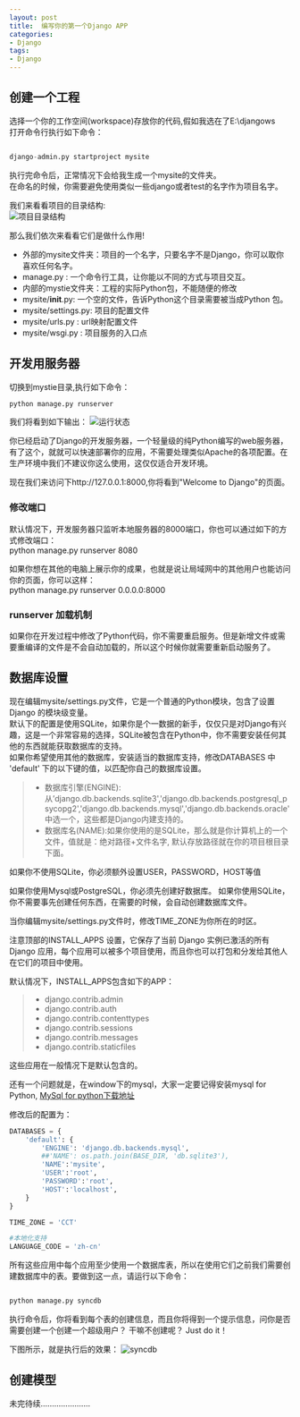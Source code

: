```yaml
---
layout: post
title:  编写你的第一个Django APP
categories:
- Django
tags:
- Django
---
```


## 创建一个工程

选择一个你的工作空间(workspace)存放你的代码,假如我选在了E:\djangows   
打开命令行执行如下命令：

```python

django-admin.py startproject mysite
```

执行完命令后，正常情况下会给我生成一个mysite的文件夹。  
在命名的时候，你需要避免使用类似一些django或者test的名字作为项目名字。  

我们来看看项目的目录结构:  
![项目目录结构](http://wentaotang.github.io/images/structs.png)

那么我们依次来看看它们是做什么作用!

- 外部的mysite文件夹：项目的一个名字，只要名字不是Django，你可以取你喜欢任何名字。
- manage.py : 一个命令行工具，让你能以不同的方式与项目交互。
- 内部的mystie文件夹：工程的实际Python包，不能随便的修改
- mysite/__init__.py: 一个空的文件，告诉Python这个目录需要被当成Python 包。
- mysite/settings.py: 项目的配置文件
- mysite/urls.py : url映射配置文件
- mysite/wsgi.py : 项目服务的入口点

## 开发用服务器

切换到mystie目录,执行如下命令：

```python
python manage.py runserver
```

我们将看到如下输出：
![运行状态](http://wentaotang.github.io/images/runserver.png)

你已经启动了Django的开发服务器，一个轻量级的纯Python编写的web服务器，有了这个，就就可以快速部署你的应用，不需要处理类似Apache的各项配置。在生产环境中我们不建议你这么使用，这仅仅适合开发环境。

现在我们来访问下http://127.0.0.1:8000,你将看到"Welcome to Django"的页面。

### 修改端口

默认情况下，开发服务器只监听本地服务器的8000端口，你也可以通过如下的方式修改端口：  
python manage.py runserver 8080

如果你想在其他的电脑上展示你的成果，也就是说让局域网中的其他用户也能访问你的页面，你可以这样：  
python manage.py runserver 0.0.0.0:8000

### runserver 加载机制

如果你在开发过程中修改了Python代码，你不需要重启服务。但是新增文件或需要重编译的文件是不会自动加载的，所以这个时候你就需要重新启动服务了。


## 数据库设置

现在编辑mysite/settings.py文件，它是一个普通的Python模块，包含了设置Django 的模块级变量。  
默认下的配置是使用SQLite，如果你是个一数据的新手，仅仅只是对Django有兴趣，这是一个非常容易的选择，SQLite被包含在Python中，你不需要安装任何其他的东西就能获取数据库的支持。  
如果你希望使用其他的数据库，安装适当的数据库支持，修改DATABASES 中 'default' 下的以下键的值，以匹配你自己的数据库设置。  

> * 数据库引擎(ENGINE):从’django.db.backends.sqlite3','django.db.backends.postgresql_psycopg2','django.db.backends.mysql','django.db.backends.oracle'中选一个，这些都是Django内建支持的。
> * 数据库名(NAME):如果你使用的是SQLite，那么就是你计算机上的一个文件，值就是：绝对路径+文件名字, 默认存放路径就在你的项目根目录下面。


如果你不使用SQLite，你必须额外设置USER，PASSWORD，HOST等值

如果你使用Mysql或PostgreSQL，你必须先创建好数据库。
如果你使用SQLite，你不需要事先创建任何东西，在需要的时候，会自动创建数据库文件。

当你编辑mysite/settings.py文件时，修改TIME_ZONE为你所在的时区。

注意顶部的INSTALL_APPS 设置，它保存了当前 Django 实例已激活的所有 Django 应用，每个应用可以被多个项目使用，而且你也可以打包和分发给其他人在它们的项目中使用。

默认情况下，INSTALL_APPS包含如下的APP：
> * django.contrib.admin
> * django.contrib.auth
> * django.contrib.contenttypes
> * django.contrib.sessions
> * django.contrib.messages
> * django.contrib.staticfiles

这些应用在一般情况下是默认包含的。

还有一个问题就是，在window下的mysql，大家一定要记得安装mysql for Python,
[MySql for python下载地址](http://sourceforge.net/projects/mysql-python/files/mysql-python-test/1.2.4b4/MySQL-python-1.2.4b4.win32-py2.7.exe/download?use_mirror=hivelocity&r=http%3A%2F%2Fsourceforge.net%2Fprojects%2Fmysql-python%2F&use_mirror=hivelocity)

修改后的配置为：

```python
DATABASES = {
    'default': {
        'ENGINE': 'django.db.backends.mysql',
        ##'NAME': os.path.join(BASE_DIR, 'db.sqlite3'),
        'NAME':'mysite',
        'USER':'root',
        'PASSWORD':'root',
        'HOST':'localhost',
    }
}

TIME_ZONE = 'CCT'

#本地化支持
LANGUAGE_CODE = 'zh-cn'
```

所有这些应用中每个应用至少使用一个数据库表，所以在使用它们之前我们需要创建数据库中的表。要做到这一点，请运行以下命令：

```python

python manage.py syncdb
```

执行命令后，你将看到每个表的创建信息，而且你将得到一个提示信息，问你是否需要创建一个创建一个超级用户？ 干嘛不创建呢？ Just do it！

下图所示，就是执行后的效果：
![syncdb](http://wentaotang.github.io/images/syncdb.png)


## 创建模型

未完待续......................

